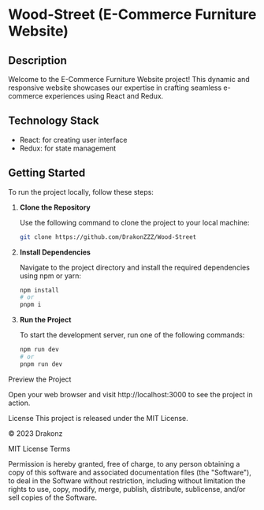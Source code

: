 # Wood-Street (E-Commerce Furniture Website)

## Description
Welcome to the E-Commerce Furniture Website project! This dynamic and responsive website showcases our expertise in crafting seamless e-commerce experiences using React and Redux.

## Technology Stack

- React: for creating user interface
- Redux: for state management

## Getting Started

To run the project locally, follow these steps:

1. **Clone the Repository**

   Use the following command to clone the project to your local machine:

   ```sh
   git clone https://github.com/DrakonZZZ/Wood-Street

2. **Install Dependencies**

    Navigate to the project directory and install the required dependencies using npm or yarn:
  
    ```sh
    npm install
    # or
    pnpm i
    ```

3. **Run the Project**

    To start the development server, run one of the following commands:
    ```sh
    npm run dev
    # or
    pnpm run dev
    ```
Preview the Project

Open your web browser and visit http://localhost:3000 to see the project in action.

License
This project is released under the MIT License.

© 2023 Drakonz

MIT License Terms

Permission is hereby granted, free of charge, to any person obtaining a copy of this software and associated documentation files (the "Software"), to deal in the Software without restriction, including without limitation the rights to use, copy, modify, merge, publish, distribute, sublicense, and/or sell copies of the Software.
